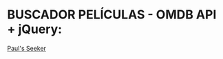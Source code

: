 <h1>BUSCADOR PELÍCULAS - OMDB API + jQuery:</h1>

<a href="https://pablotsdaw.github.io/DWEC/Unidad%207/Project%201/index.html">Paul's Seeker</a>
